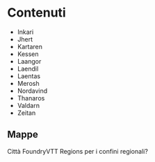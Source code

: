 # Contenuti

- Inkari
- Jhert
- Kartaren
- Kessen
- Laangor
- Laendil
- Laentas
- Merosh
- Nordavind
- Thanaros
- Valdarn
- Zeitan

## Mappe

Città
FoundryVTT Regions per i confini regionali?
